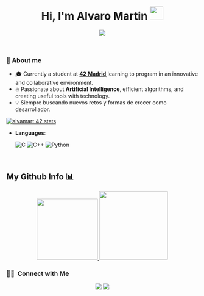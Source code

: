 <h1 align="center"><b>Hi, I'm Alvaro Martin </b><img src="https://media.giphy.com/media/hvRJCLFzcasrR4ia7z/giphy.gif" width="35"></h1>

<p align="center">
  <a href="https://github.com/DenverCoder1/readme-typing-svg"><img src="https://readme-typing-svg.herokuapp.com?font=Time+New+Roman&color=cyan&size=25&center=true&vCenter=true&width=600&height=100&lines=Welcome+to+my+GitHub+profile!;42+Madrid+Student;AI+and+Software+Developer;Always+Learning+and+Improving!"></a>
</p>
<br>

### 🌟 About me 
- 🎓 Currently a student at **[42 Madrid](https://www.42madrid.com/)**,learning to program in an innovative and collaborative environment.
- 🔥 Passionate about **Artificial Intelligence**, efficient algorithms, and creating useful tools with technology. 
- 💡 Siempre buscando nuevos retos y formas de crecer como desarrollador.  

[![alvamart 42 stats](https://badge.mediaplus.ma/Darkblue/alvamart?1337Badge=off&UM6P=off)](https://github.com/oakoudad/badge42)

<p align="center">

- **Languages**:
    
    ![C](https://img.shields.io/badge/C%20-%232370ED.svg?style=for-the-badge&logo=c&logoColor=white)
    ![C++](https://img.shields.io/badge/C++%20-%2300599C.svg?style=for-the-badge&logo=c%2B%2B&logoColor=white)
    ![Python](https://img.shields.io/badge/Python%20-%2314354C.svg?style=for-the-badge&logo=python&logoColor=white)

<br>   

## My Github Info 📊
<p align="center">
<a href="https://github.com/AVS1508">
  <img height="160em" src="https://github-profile-summary-cards.vercel.app/api/cards/profile-details?username=Alvaro297&layout=compact&langs_count=8&theme=algolia"/>
  <img height="180em" src="https://github-readme-stats-eight-theta.vercel.app/api/top-langs/?username=Alvaro297&layout=compact&langs_count=8&theme=algolia"/>
</a>
</p>

### 🤝🏻 &nbsp;Connect with Me
<p align="center">
<a href="www.linkedin.com/in/álvaro-martín-falagán"><img src="https://img.shields.io/badge/-Alvaro%20Martin%20Falagan-0077B5?style=flat&logo=Linkedin&logoColor=white"/></a>
<a href="mailto:alvarofalagan29@gmail.com"><img src="https://img.shields.io/badge/-alvarofalagan29@gmail.com-D14836?style=flat&logo=Gmail&logoColor=white"/></a>
</p>
